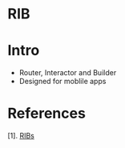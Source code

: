 # RIB

# Intro
* Router, Interactor and Builder
* Designed for moblile apps


# References
[1]. [RIBs](https://github.com/uber/RIBs)
